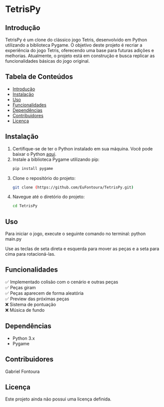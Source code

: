 # TetrisPy

## Introdução
TetrisPy é um clone do clássico jogo Tetris, desenvolvido em Python utilizando a biblioteca Pygame. O objetivo deste projeto é recriar a experiência do jogo Tetris, oferecendo uma base para futuras adições e melhorias. Atualmente, o projeto está em construção e busca replicar as funcionalidades básicas do jogo original.

## Tabela de Conteúdos
- [Introdução](#introdução)
- [Instalação](#instalação)
- [Uso](#uso)
- [Funcionalidades](#funcionalidades)
- [Dependências](#dependências)
- [Contribuidores](#contribuidores)
- [Licença](#licença)

## Instalação
1. Certifique-se de ter o Python instalado em sua máquina. Você pode baixar o Python [aqui](https://www.python.org/downloads/).
2. Instale a biblioteca Pygame utilizando pip:
    ```bash
    pip install pygame
    ```
3. Clone o repositório do projeto:
    ```bash
    git clone (https://github.com/EuFontoura/TetrisPy.git)
    ```
4. Navegue até o diretório do projeto:
    ```bash
    cd TetrisPy
    ```

## Uso
Para iniciar o jogo, execute o seguinte comando no terminal:
python main.py

Use as teclas de seta direta e esquerda para mover as peças e a seta para cima para rotacioná-las.

## Funcionalidades
 ✅ Implementado colisão com o cenário e outras peças </br>
 ✅ Peças giram </br>
 ✅ Peças aparecem de forma aleatória </br>
 ✅ Preview das próximas peças </br>
 ❌ Sistema de pontuação </br>
 ❌ Música de fundo </br>
 
## Dependências
- Python 3.x </br>
- Pygame

## Contribuidores

Gabriel Fontoura

## Licença

Este projeto ainda não possui uma licença definida.
